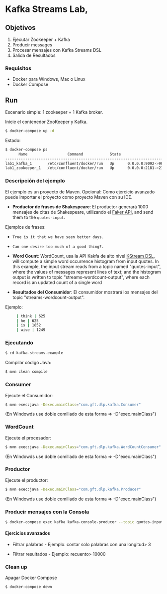 # Kafka Streams Lab,

## Objetivos

 1) Ejecutar Zookeeper + Kafka
 2) Producir messages  
 3) Procesar mensajes con Kafka Streams DSL
 4) Salida de Resultados 

### Requisitos

 * Docker para Windows, Mac o Linux
 * Docker Compose 

## Run
Escenario simple: 1 zookeeper + 1 Kafka broker.

Inicie el contenedor ZooKeeper y Kafka.

```sh
$ docker-compose up -d
```

Estado: 

```sh
$ docker-compose ps
      Name                  Command            State                     Ports
-------------------------------------------------------------------------------------------------
lab1_kafka_1       /etc/confluent/docker/run   Up      0.0.0.0:9092->9092/tcp
lab1_zookeeper_1   /etc/confluent/docker/run   Up      0.0.0.0:2181->2181/tcp, 2888/tcp, 3888/tcp
```
 
### Descripción del ejemplo

El ejemplo es un proyecto de Maven. Opcional: Como ejercicio avanzado puede importar el proyecto como proyecto Maven con su IDE.

* **Productor de frases de Shakespeare**: El productor generará 1000 mensajes de citas de Shakespeare, utilizando el [Faker API](https://github.com/DiUS/java-faker), and send them to the `quotes-input`. 

 Ejemplos de frases: 
  * `True is it that we have seen better days.`
  * `Can one desire too much of a good thing?.`

* **Word Count**: WordCount, usa la API Kakfa de alto nivel [KStream DSL](https://docs.confluent.io/current/streams/developer-guide/dsl-api.html), will compute a simple word occurrence histogram from input quotes. In this example, the input stream reads from a topic named "quotes-input", where the values of messages represent lines of text; and the histogram output is written to topic "streams-wordcount-output", where each record is an updated count of a single word

* **Resultados del Consumidor**: El consumidor mostrará los mensajes del topic "streams-wordcount-output".

Ejemplo: 

```sh
     | think | 625
     | he | 625
     | is | 1852
     | wise | 1249
```

### Ejecutando

```sh
$ cd kafka-streams-example 
```

Compilar código Java: 

```sh
$ mvn clean compile
```

###  Consumer

Ejecute el Consumidor:

```sh
$ mvn exec:java -Dexec.mainClass="com.gft.dlp.kafka.Consumer"
```
(En Windowds use doble comillado de esta forma => -D"exec.mainClass")
 
 ###  WordCount
 
 Ejecute el procesador: 
 
 ```sh
 $ mvn exec:java -Dexec.mainClass="com.gft.dlp.kafka.WordCountConsumer"
 ``` 
 (En Windowds use doble comillado de esta forma => -D"exec.mainClass")


###  Productor

Ejecute el productor:

```sh
$ mvn exec:java -Dexec.mainClass="com.gft.dlp.kafka.Producer"
``` 
(En Windowds use doble comillado de esta forma => -D"exec.mainClass")


### Producir mensajes con la Consola
```sh
$ docker-compose exec kafka kafka-console-producer --topic quotes-input --broker-list localhost:9092
```
#### Ejercicios avanzados  

* Filtrar palabras - Ejemplo: contar solo palabras con una longitud> 3

* Filtrar resultados - Ejemplo: recuento> 10000


### Clean up

Apagar Docker Compose

```sh
$ docker-compose down
```



